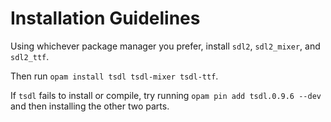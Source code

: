 # Installation Guidelines
Using whichever package manager you prefer, install `sdl2`, `sdl2_mixer`, and `sdl2_ttf`.

Then run `opam install tsdl tsdl-mixer tsdl-ttf`.

If `tsdl` fails to install or compile, try running `opam pin add tsdl.0.9.6 --dev` and then installing the other two parts. 
